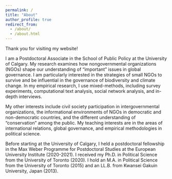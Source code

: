 ```yaml
---
permalink: /
title: "About"
author_profile: true
redirect_from:
  - /about/
  - /about.html
---
```



Thank you for visiting my website!

I am a Postdoctoral Associate in the School of Public Policy at the University of Calgary. My research examines how nongovernmental organizations (NGOs) shape our understanding of “important” issues in global governance. I am particularly interested in the strategies of small NGOs to survive and be influential in the governance of biodiversity and climate change. In my empirical research, I use mixed-methods, including survey experiments, computational text analysis, social network analysis, and in-depth interviews.

My other interests include civil society participation in intergovernmental organizations, the informational environments of NGOs in democratic and non-democratic countries, and the different understanding of “conservation” among the public. My teaching interests are in the areas of international relations, global governance, and empirical methodologies in political science.

Before starting at the University of Calgary, I held a postdoctoral fellowship in the Max Weber Programme for Postdoctoral Studies at the European University Institute (2020-2021). I received my Ph.D. in Political Science from the University of Toronto (2020). I hold an M.A. in Political Science from the University of Toronto (2015) and an LL.B. from Kwansei Gakuin University, Japan (2013).
